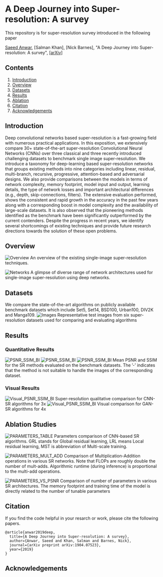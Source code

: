 # A Deep Journey into Super-resolution: A survey
This repository is for super-resolution survey introduced in the following paper

[Saeed Anwar](https://saeed-anwar.github.io/), [Salman Khan], [Nick Barnes], "A Deep Journey into Super-resolution: A survey", [[arXiv]](https://arxiv.org/abs/1904.07523) 


## Contents
1. [Introduction](#introduction)
2. [Overview](#overview)
3. [Datasets](#datasets)
4. [Results](#results)
5. [Ablation](#ablation)
6. [Citation](#citation)
7. [Acknowledgements](#acknowledgements)

## Introduction
Deep convolutional networks based super-resolution is a fast-growing field with numerous practical applications. In this exposition, we extensively compare 30+ state-of-the-art super-resolution Convolutional Neural Networks (CNNs) over three classical and three recently introduced challenging datasets to benchmark single image super-resolution. We introduce a taxonomy for deep-learning based super-resolution networks that groups existing methods into nine categories including linear, residual, multi-branch, recursive, progressive, attention-based and adversarial designs. We also provide comparisons between the models in terms of network complexity, memory footprint, model input and output, learning details, the type of network losses and important architectural differences (e.g., depth, skip-connections, filters). The extensive evaluation performed, shows the consistent and rapid growth in the accuracy in the past few years along with a corresponding boost in model complexity and the availability of large-scale datasets. It is also observed that the pioneering methods identified as the benchmark have been significantly outperformed by the current contenders. Despite the progress in recent years, we identify several shortcomings of existing techniques and provide future research directions towards the solution of these open problems.

## Overview
![Overview](/Figs/Overview.PNG)
An overview of the existing single-image super-resolution techniques.

![Networks](/Figs/Net_archs.PNG)
A glimpse of diverse range of network architectures used for single-image super-resolution using deep networks.

## Datasets
We compare the state-of-the-art algorithms on publicly available benchmark datasets which include Set5, Set14, BSD100, Urban100, DIV2K and
Manga109.
![Images](/Figs/RepresentativeImages.PNG)
Representative test images from six super-resolution datasets used for comparing and evaluating algorithms

## Results
### Quantitative Results
![PSNR_SSIM_BI](/Figs/2xTable.PNG)
![PSNR_SSIM_BI](/Figs/3xTable.PNG)
![PSNR_SSIM_BI](/Figs/4xTable.PNG)
Mean PSNR and SSIM for the SR methods evaluated on the benchmark datasets. The ’-’ indicates that the method is not suitable to handle the
images of the corresponding dataset.

### Visual Results

![Visual_PSNR_SSIM_BI](/Figs/SRResults.PNG)
Super-resolution qualitative comparison for CNN-SR algorithms for 3x
![Visual_PSNR_SSIM_BI](/Figs/GAN.PNG)
Visual comparison for GAN-SR algorithms for 4x

## Ablation Studies
![PARAMETERS_TABLE](/Figs/parameters.PNG)
Parameters comparison of CNN-based SR algorithms. GRL stands for Global residual learning, LRL means Local residual learning, MST is
abbreviation of Multi-scale training.

![PARAMETERS_MULT_ADD](/Figs/mult_adds_comp.PNG)
Comparison of Multiplication-Addition operations in various SR networks. Note that FLOPs are roughly double the number of mult-adds.
Algorithmic runtime (during inference) is proportional to the multi-add operations.

![PARAMETERS_VS_PSNR](/Figs/params_comp.PNG)
Comparison of number of parameters in various SR architectures. The memory footprint and training time of the model is directly related
to the number of tunable parameters

## Citation
If you find the code helpful in your resarch or work, please cite the following papers.
```
@article{anwar2019deep,
  title={A Deep Journey into Super-resolution: A survey},
  author={Anwar, Saeed and Khan, Salman and Barnes, Nick},
  journal={arXiv preprint arXiv:1904.07523},
  year={2019}
}
```
## Acknowledgements


